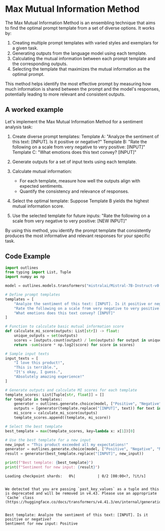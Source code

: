 # Max Mutual Information Method


The Max Mutual Information Method is an ensembling technique that aims to find the optimal prompt template from a set of diverse options. It works by:

1. Creating multiple prompt templates with varied styles and exemplars for a given task.
2. Generating outputs from the language model using each template.
3. Calculating the mutual information between each prompt template and the corresponding outputs.
4. Selecting the template that maximizes the mutual information as the optimal prompt.

This method helps identify the most effective prompt by measuring how much information is shared between the prompt and the model's responses, potentially leading to more relevant and consistent outputs.
    

## A worked example


Let's implement the Max Mutual Information Method for a sentiment analysis task:

1. Create diverse prompt templates:
   Template A: "Analyze the sentiment of this text: [INPUT]. Is it positive or negative?"
   Template B: "Rate the following on a scale from very negative to very positive: [INPUT]"
   Template C: "What emotions does this text convey? [INPUT]"

2. Generate outputs for a set of input texts using each template.

3. Calculate mutual information:
   - For each template, measure how well the outputs align with expected sentiments.
   - Quantify the consistency and relevance of responses.

4. Select the optimal template:
   Suppose Template B yields the highest mutual information score.

5. Use the selected template for future inputs:
   "Rate the following on a scale from very negative to very positive: [NEW INPUT]"

By using this method, you identify the prompt template that consistently produces the most informative and relevant responses for your specific task.
    
## Code Example





```python
import outlines
from typing import List, Tuple
import numpy as np

model = outlines.models.transformers("mistralai/Mistral-7B-Instruct-v0.1", device="cuda")

# Define prompt templates
templates = [
    "Analyze the sentiment of this text: [INPUT]. Is it positive or negative?",
    "Rate the following on a scale from very negative to very positive: [INPUT]",
    "What emotions does this text convey? [INPUT]"
]

# Function to calculate basic mutual information score
def calculate_mi_score(outputs: List[str]) -> float:
    unique_outputs = set(outputs)
    scores = [outputs.count(output) / len(outputs) for output in unique_outputs]
    return -sum(score * np.log2(score) for score in scores)

# Sample input texts
input_texts = [
    "I love this product!",
    "This is terrible.",
    "It's okay, I guess.",
    "Absolutely amazing experience!"
]

# Generate outputs and calculate MI scores for each template
template_scores: List[Tuple[str, float]] = []
for template in templates:
    generator = outlines.generate.choice(model, ["Positive", "Negative", "Neutral"])
    outputs = [generator(template.replace("[INPUT]", text)) for text in input_texts]
    mi_score = calculate_mi_score(outputs)
    template_scores.append((template, mi_score))

# Select the best template
best_template = max(template_scores, key=lambda x: x[1])[0]

# Use the best template for a new input
new_input = "This product exceeded all my expectations!"
generator = outlines.generate.choice(model, ["Positive", "Negative", "Neutral"])
result = generator(best_template.replace("[INPUT]", new_input))

print(f"Best template: {best_template}")
print(f"Sentiment for new input: {result}")
```


    Loading checkpoint shards:   0%|          | 0/2 [00:00<?, ?it/s]


    We detected that you are passing `past_key_values` as a tuple and this is deprecated and will be removed in v4.43. Please use an appropriate `Cache` class (https://huggingface.co/docs/transformers/v4.41.3/en/internal/generation_utils#transformers.Cache)


    Best template: Analyze the sentiment of this text: [INPUT]. Is it positive or negative?
    Sentiment for new input: Positive

